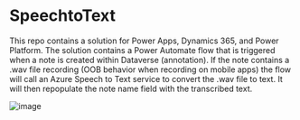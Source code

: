 # SpeechtoText
This repo contains a solution for Power Apps, Dynamics 365, and Power Platform.  The solution contains a Power Automate flow that is triggered when a note is created within Dataverse (annotation).  If the note contains a .wav file recording (OOB behavior when recording on mobile apps) the flow will call an Azure Speech to Text service to convert the .wav file to text.  It will then repopulate the note name field with the transcribed text.

![image](https://user-images.githubusercontent.com/86677937/138903711-faeb9b08-4bfe-4ffa-8027-6f7e061ffb7e.png)
